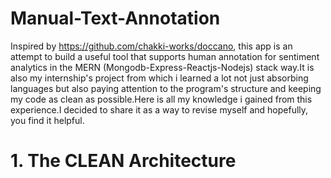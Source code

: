 # Manual-Text-Annotation
Inspired by https://github.com/chakki-works/doccano, this app is an attempt to build a useful tool that supports human annotation for sentiment analytics in the MERN (Mongodb-Express-Reactjs-Nodejs) stack way.It is also my internship's project from which i learned a lot not just absorbing languages but also paying attention to the program's structure and keeping my code as clean as possible.Here is all my knowledge i gained from this experience.I decided to share it as a way to revise myself and hopefully, you find it helpful.

# 1. The CLEAN Architecture 
